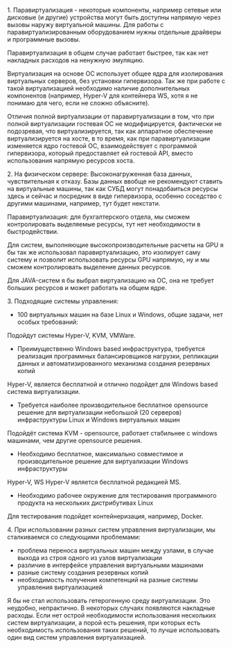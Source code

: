 <p>1. Паравиртуализация - некоторые компоненты, например сетевые или дисковые (и другие) устройства могут быть доступны напрямую через вызовы наружу виртуальной машины. Для работы с паравиртуализированным оборудованием нужны отдельные драйверы и программные вызовы.

Паравиртуализация в общем случае работает быстрее, так как нет накладных расходов на ненужную эмуляцию.</p>

<p>Виртуализация на основе ОС использует общее ядра для изолирования виртуальных серверов, без установки гипервизора. Так же при работе с такой виртуализацией необходимо наличие дополнительных компонентов (например, Hyper-V для контейнера WS, хотя я не понимаю для чего, если не сложно объясните).</p>

Отличия полной виртуализации от паравиртуализации в том, что при полной виртуализации гостевая ОС не модифицируется, фактически не подозревая, что виртуализируется, так как аппаратное обеспечение виртуализируется на хосте, в то время, как при паравиртуализации изменяется ядро гостевой ОС, взаимодействует с программой гипервизора, который предоставляет ей гостевой API, вместо использования напрямую ресурсов хоста.
<p>2. На физическом сервере: Высоконагруженная база данных, чувствительная к отказу. Базы данных ввобще не рекомендуют ставить на виртуальные машины, так как СУБД могут понадобаиться ресурсы здесь и сейчас и посредник в виде гипервизора, особенно соседство с другими машинами, например, тут будет некстати. </p>
<p>Паравиртуализация: для бухгалтерского отдела, мы сможем контролировать выделяемые ресурсы, тут нет необходимости в быстродействии.</p>
<p>Для систем, выполняющие высокопроизводительные расчеты на GPU я бы так же использовал паравиртуализацию, это изолирует саму систему и позволит использовать ресурсы GPU напрямую, ну и мы сможем контролировать выделение данных ресурсов.</p>
<p>Для JAVA-систем я бы выбрал виртуализацию на ОС, она не требует больших ресурсов и может работать на общем ядре.</p>

<p>3. Подходящие системы управления:</p>

- 100 виртуальных машин на базе Linux и Windows, общие задачи, нет особых требований:

Подойдут системы Hyper-V, KVM, VMWare.

- Преимущественно Windows based инфраструктура, требуется реализация программных балансировщиков нагрузки, репликации данных и автоматизированного механизма создания резервных копий 

Hyper-V, является бесплатной и отлично подойдет для Windows based система виртуализации.

- Требуется наиболее производительное бесплатное opensource решение для виртуализации небольшой (20 серверов) инфраструктуры Linux и Windows виртуальных машин 

Подойдёт система KVM - opensource, работает стабильнее с windows машинами, чем другие opensource решения. 

- Необходимо бесплатное, максимально совместимое и производительное решение для виртуализации Windows инфраструктуры
  
Hyper-V, WS Hyper-V является бесплатной редакцией MS. 

- Необходимо рабочее окружение для тестирования программного продукта на нескольких дистрибутивах Linux

Для тестирования подойдет контейнеризация, например, Docker.

<p>4. При использовании разных систем управления виртуализации, мы сталкиваемся со следующими проблемами: </p>
 
- проблема переноса виртуальных машин между узлами, в случае выхода из строя одного из узлов виртуализации
- различие в интерфейсе управления виртуальными машинами
- разные систему создания резервных копий
- необходимость получения компетенций на разные системы управления виртуализацией
 
<p>Я бы не стал использовать гетерогенную среду виртуализации. Это неудобно, непрактично. В некоторых случаях появляются накладные расходы. Если нет острой необходимости использования нескольких систем виртуализации, а порой есть решения, при которых есть необходимость использования таких решений, то лучше использовать один вид систем управления виртуализацией.

